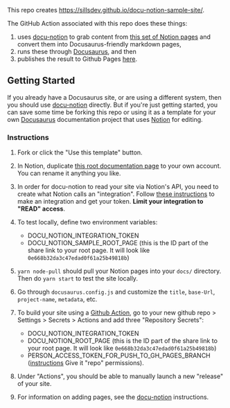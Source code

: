 This repo creates https://sillsdev.github.io/docu-notion-sample-site/.

The GitHub Action associated with this repo does these things:

1. uses [docu-notion](https://github.com/sillsdev/docu-notion) to grab content from [this set of Notion pages](https://hattonjohn.notion.site/docu-notion-sample-site-0e998b32da3c47edad0f62a25b49818c) and convert them into Docusaurus-friendly markdown pages,
2. runs these through [Docusaurus](https://docusaurus.io/), and then
3. publishes the result to Github Pages [here](https://sillsdev.github.io/docu-notion-sample-site/).

## Getting Started

If you already have a Docusaurus site, or are using a different system, then you should use [docu-notion](https://github.com/sillsdev/docu-notion) directly. But if you're just getting started, you can save some time be forking this repo or using it as a template for your own [Docusaurus](https://docusaurus.io/) documentation project that uses [Notion](https://notion.so) for editing.

### Instructions

1. Fork or click the "Use this template" button.

1. In Notion, duplicate [this root documentation page](https://hattonjohn.notion.site/Documentation-Template-Docusaurus-0e998b32da3c47edad0f62a25b49818c) to your own account. You can rename it anything you like.

1. In order for docu-notion to read your site via Notion's API, you need to create what Notion calls an "integration". Follow [these instructions](https://developers.notion.com/docs/getting-started) to make an integration and get your token. **Limit your integration to "READ" access**.

1. To test locally, define two environment variables:

   - DOCU_NOTION_INTEGRATION_TOKEN
   - DOCU_NOTION_SAMPLE_ROOT_PAGE (this is the ID part of the share link to your root page. It will look like `0e668b32da3c47edad0f61a25b49818b`)

1. `yarn node-pull` should pull your Notion pages into your `docs/` directory. Then do `yarn start` to test the site locally.

1. Go through `docusaurus.config.js` and customize the `title`, `base-Url`, `project-name`, `metadata`, etc.

1. To build your site using a [Github Action](https://github.com/features/actions), go to your new github repo > Settings > Secrets > Actions and add three "Repository Secrets":

   - DOCU_NOTION_INTEGRATION_TOKEN
   - DOCU_NOTION_ROOT_PAGE (this is the ID part of the share link to your root page. It will look like `0e668b32da3c47edad0f61a25b49818b`)
   - PERSON_ACCESS_TOKEN_FOR_PUSH_TO_GH_PAGES_BRANCH ([instructions](https://docs.github.com/en/authentication/keeping-your-account-and-data-secure/creating-a-personal-access-token) Give it "repo" permissions).

1. Under "Actions", you should be able to manually launch a new "release" of your site.

1. For information on adding pages, see the [docu-notion](https://github.com/sillsdev/docu-notion) instructions.
